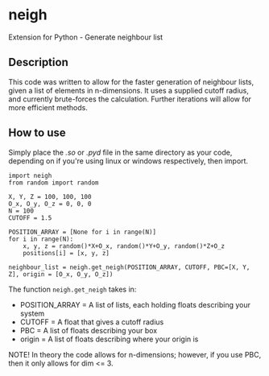 # neigh
Extension for Python - Generate neighbour list

## Description
This code was written to allow for the faster generation of neighbour lists, given a list of elements in n-dimensions.
It uses a supplied cutoff radius, and currently brute-forces the calculation.  Further iterations will allow for more
efficient methods.

## How to use
Simply place the *.so* or *.pyd* file in the same directory as your code, depending on if you're using linux or windows
respectively, then import.

    import neigh
    from random import random

    X, Y, Z = 100, 100, 100
    O_x, O_y, O_z = 0, 0, 0
    N = 100
    CUTOFF = 1.5

    POSITION_ARRAY = [None for i in range(N)]
    for i in range(N):
        x, y, z = random()*X+O_x, random()*Y+O_y, random()*Z+O_z
        positions[i] = [x, y, z]

    neighbour_list = neigh.get_neigh(POSITION_ARRAY, CUTOFF, PBC=[X, Y, Z], origin = [O_x, O_y, O_z])

The function `neigh.get_neigh` takes in:

- POSITION_ARRAY = A list of lists, each holding floats describing your system
- CUTOFF = A float that gives a cutoff radius
- PBC = A list of floats describing your box
- origin = A list of floats describing where your origin is

NOTE! In theory the code allows for n-dimensions; however, if you use PBC, then it only allows for dim <= 3.
